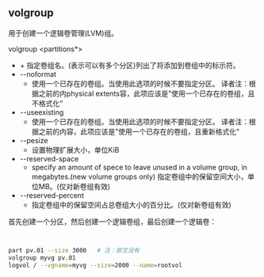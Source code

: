 ## volgroup 


用于创建一个逻辑卷管理(LVM)组。

volgroup <name> <partitions*> <options>

  + <name>
    + 指定卷组名。<partitions*>(表示可以有多个分区)列出了将添加到卷组中的标示符。
  + --noformat
    + 使用一个已存在的卷组。当使用此选项的时候不要指定分区。  译者注：根据之前的内physical extents容，此项应该是"使用一个已存在的卷组，且不格式化"
  + --useexisting
    + 使用一个已存在的卷组。当使用此选项的时候不要指定分区。   译者注：根据之前的内容，此项应该是"使用一个已存在的卷组，且重新格式化"
  + --pesize
    + 设置物理扩展大小，单位KiB
  + --reserved-space
    + specify an amount of spece to leave unused in a volume group, in megabytes.(new volume groups only)    指定卷组中的保留空间大小，单位MB。(仅对新卷组有效)
  + --reserved-percent
    + 指定卷组中的保留空间占总卷组大小的百分比。(仅对新卷组有效)

首先创建一个分区，然后创建一个逻辑卷组，最后创建一个逻辑卷：


```bash


part pv.01 --size 3000   # 注：原文没有 
volgroup myvg pv.01
logvol / --vgname=myvg --size=2000 --name=rootvol


```




